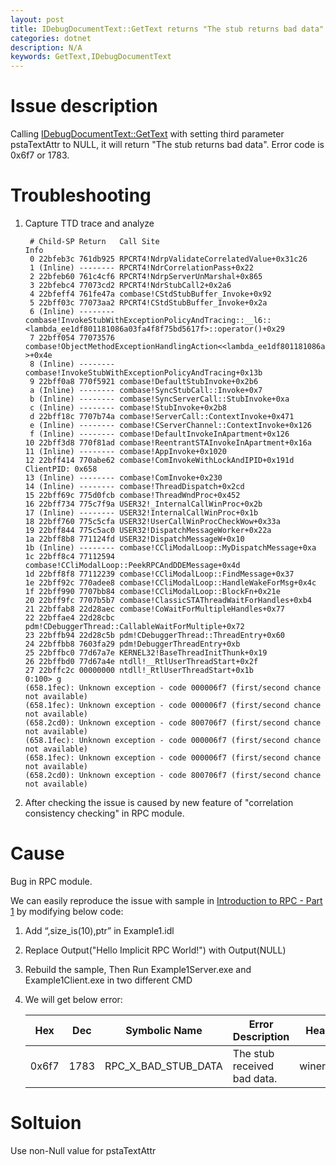 ```yaml
---
layout: post
title: IDebugDocumentText::GetText returns "The stub returns bad data" when pstaTextAttr is NULL.
categories: dotnet
description: N/A
keywords: GetText,IDebugDocumentText
---
```


# Issue description

Calling [IDebugDocumentText::GetText](https://docs.microsoft.com/en-us/previous-versions/windows/internet-explorer/ie-developer/windows-scripting/reference/idebugdocumenttext-gettext) with setting third parameter pstaTextAttr to NULL, it will return "The stub returns bad data". Error code is 0x6f7 or 1783.

# Troubleshooting
1. Capture TTD trace and analyze

    ```log
     # Child-SP Return   Call Site                                                                                            Info
     0 22bfeb3c 761db925 RPCRT4!NdrpValidateCorrelatedValue+0x31c26
     1 (Inline) -------- RPCRT4!NdrCorrelationPass+0x22 
     2 22bfeb60 761c4cf6 RPCRT4!NdrpServerUnMarshal+0x865 
     3 22bfebc4 77073cd2 RPCRT4!NdrStubCall2+0x2a6 
     4 22bfeff4 761fe47a combase!CStdStubBuffer_Invoke+0x92
     5 22bff03c 77073aa2 RPCRT4!CStdStubBuffer_Invoke+0x2a
     6 (Inline) -------- combase!InvokeStubWithExceptionPolicyAndTracing::__l6::<lambda_ee1df801181086a03fa4f8f75bd5617f>::operator()+0x29
     7 22bff054 77073576 combase!ObjectMethodExceptionHandlingAction<<lambda_ee1df801181086a03fa4f8f75bd5617f> >+0x4e
     8 (Inline) -------- combase!InvokeStubWithExceptionPolicyAndTracing+0x13b
     9 22bff0a8 770f5921 combase!DefaultStubInvoke+0x2b6 
     a (Inline) -------- combase!SyncStubCall::Invoke+0x7 
     b (Inline) -------- combase!SyncServerCall::StubInvoke+0xa
     c (Inline) -------- combase!StubInvoke+0x2b8 
     d 22bff18c 7707b74a combase!ServerCall::ContextInvoke+0x471
     e (Inline) -------- combase!CServerChannel::ContextInvoke+0x126
     f (Inline) -------- combase!DefaultInvokeInApartment+0x126
    10 22bff3d8 770f81ad combase!ReentrantSTAInvokeInApartment+0x16a
    11 (Inline) -------- combase!AppInvoke+0x1020 
    12 22bff414 770abe62 combase!ComInvokeWithLockAndIPID+0x191d                                                              ClientPID: 0x658
    13 (Inline) -------- combase!ComInvoke+0x230 
    14 (Inline) -------- combase!ThreadDispatch+0x2cd 
    15 22bff69c 775d0fcb combase!ThreadWndProc+0x452 
    16 22bff734 775c7f9a USER32!_InternalCallWinProc+0x2b 
    17 (Inline) -------- USER32!InternalCallWinProc+0x1b 
    18 22bff760 775c5cfa USER32!UserCallWinProcCheckWow+0x33a
    19 22bff844 775c5ac0 USER32!DispatchMessageWorker+0x22a
    1a 22bff8b8 771124fd USER32!DispatchMessageW+0x10 
    1b (Inline) -------- combase!CCliModalLoop::MyDispatchMessage+0xa
    1c 22bff8c4 77112594 combase!CCliModalLoop::PeekRPCAndDDEMessage+0x4d
    1d 22bff8f8 77112239 combase!CCliModalLoop::FindMessage+0x37
    1e 22bff92c 770adee8 combase!CCliModalLoop::HandleWakeForMsg+0x4c
    1f 22bff990 7707bb84 combase!CCliModalLoop::BlockFn+0x21e
    20 22bff9fc 7707b5b7 combase!ClassicSTAThreadWaitForHandles+0xb4
    21 22bffab8 22d28aec combase!CoWaitForMultipleHandles+0x77
    22 22bffae4 22d28cbc pdm!CDebuggerThread::CallableWaitForMultiple+0x72
    23 22bffb94 22d28c5b pdm!CDebuggerThread::ThreadEntry+0x60
    24 22bffbb8 7603fa29 pdm!DebuggerThreadEntry+0xb 
    25 22bffbc0 77d67a7e KERNEL32!BaseThreadInitThunk+0x19
    26 22bffbd0 77d67a4e ntdll!__RtlUserThreadStart+0x2f 
    27 22bffc2c 00000000 ntdll!_RtlUserThreadStart+0x1b 
    0:100> g
    (658.1fec): Unknown exception - code 000006f7 (first/second chance not available)
    (658.1fec): Unknown exception - code 000006f7 (first/second chance not available)
    (658.2cd0): Unknown exception - code 800706f7 (first/second chance not available)
    (658.1fec): Unknown exception - code 000006f7 (first/second chance not available)
    (658.1fec): Unknown exception - code 000006f7 (first/second chance not available)
    (658.2cd0): Unknown exception - code 800706f7 (first/second chance not available)
    ```

2. After checking the issue is caused by new feature of "correlation consistency checking" in RPC module.

# Cause

Bug in RPC module. 

We can easily reproduce the issue with sample in [Introduction to RPC - Part 1](https://www.codeproject.com/Articles/4837/Introduction-to-RPC-Part-1) by modifying below code:

1. Add “,size_is(10),ptr” in Example1.idl

1. Replace Output("Hello Implicit RPC World!") with Output(NULL)

1. Rebuild the sample, Then Run Example1Server.exe and Example1Client.exe in two different CMD
1. We will get below error:

    |  Hex  |  Dec | Symbolic Name       | Error Description           | Header     |
    |:-----:|:----:|---------------------|-----------------------------|------------|
    | 0x6f7 | 1783 | RPC_X_BAD_STUB_DATA | The stub received bad data. | winerror.h |

# Soltuion

Use non-Null value for pstaTextAttr
